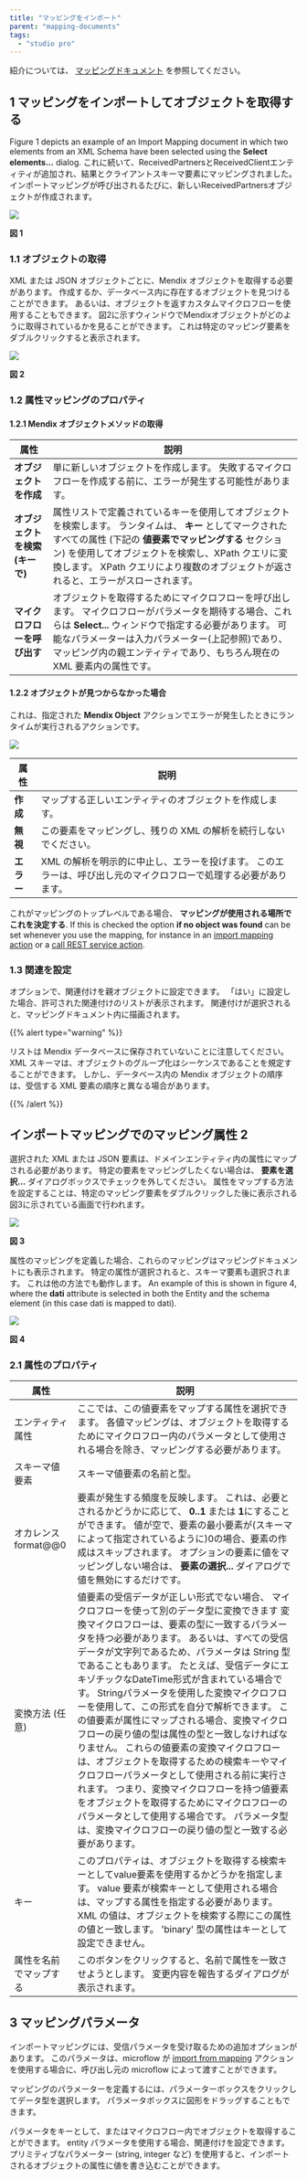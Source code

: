 ```yaml
---
title: "マッピングをインポート"
parent: "mapping-documents"
tags:
  - "studio pro"
---
```


紹介については、 [マッピングドキュメント](mapping-documents) を参照してください。

## 1 マッピングをインポートしてオブジェクトを取得する

Figure 1 depicts an example of an Import Mapping document in which two elements from an XML Schema have been selected using the **Select elements...** dialog. これに続いて、ReceivedPartnersとReceivedClientエンティティが追加され、結果とクライアントスキーマ要素にマッピングされました。 インポートマッピングが呼び出されるたびに、新しいReceivedPartnersオブジェクトが作成されます。

![](attachments/import-mappings/16843942.png)

**図 1**

### 1.1 オブジェクトの取得

XML または JSON オブジェクトごとに、Mendix オブジェクトを取得する必要があります。 作成するか、データベース内に存在するオブジェクトを見つけることができます。 あるいは、オブジェクトを返すカスタムマイクロフローを使用することもできます。 図2に示すウィンドウでMendixオブジェクトがどのように取得されているかを見ることができます。 これは特定のマッピング要素をダブルクリックすると表示されます。

![](attachments/import-mappings/16843943.png)

**図 2**

### 1.2 属性マッピングのプロパティ

#### 1.2.1 Mendix オブジェクトメソッドの取得

| 属性                  | 説明                                                                                                                                                                     |
| ------------------- | ---------------------------------------------------------------------------------------------------------------------------------------------------------------------- |
| **オブジェクトを作成**       | 単に新しいオブジェクトを作成します。 失敗するマイクロフローを作成する前に、エラーが発生する可能性があります。                                                                                                                |
| **オブジェクトを検索 (キーで)** | 属性リストで定義されているキーを使用してオブジェクトを検索します。 ランタイムは、 **キー** としてマークされたすべての属性 (下記の **値要素でマッピングする** セクション) を使用してオブジェクトを検索し、XPath クエリに変換します。 XPath クエリにより複数のオブジェクトが返されると、エラーがスローされます。 |
| **マイクロフローを呼び出す**    | オブジェクトを取得するためにマイクロフローを呼び出します。 マイクロフローがパラメータを期待する場合、これらは **Select...** ウィンドウで指定する必要があります。 可能なパラメーターは入力パラメーター(上記参照)であり、マッピング内の親エンティティであり、もちろん現在の XML 要素内の属性です。           |

#### 1.2.2 オブジェクトが見つからなかった場合

これは、指定された **Mendix Object** アクションでエラーが発生したときにランタイムが実行されるアクションです。

![](attachments/import-mappings/no-object-found.png)

| 属性      | 説明                                                          |
| ------- | ----------------------------------------------------------- |
| **作成**  | マップする正しいエンティティのオブジェクトを作成します。                                |
| **無視**  | この要素をマッピングし、残りの XML の解析を続行しないでください。                         |
| **エラー** | XML の解析を明示的に中止し、エラーを投げます。 このエラーは、呼び出し元のマイクロフローで処理する必要があります。 |

これがマッピングのトップレベルである場合、 **マッピングが使用される場所でこれを決定する**. If this is checked the option **if no object was found** can be set whenever you use the mapping, for instance in an [import mapping action](import-mapping-action) or a [call REST service action](call-rest-action).

### 1.3 関連を設定

オプションで、関連付けを親オブジェクトに設定できます。 「はい」に設定した場合、許可された関連付けのリストが表示されます。 関連付けが選択されると、マッピングドキュメント内に描画されます。

{{% alert type="warning" %}}

リストは Mendix データベースに保存されていないことに注意してください。 XML スキーマは、オブジェクトのグループ化はシーケンスであることを規定することができます。 しかし、データベース内の Mendix オブジェクトの順序は、受信する XML 要素の順序と異なる場合があります。

{{% /alert %}}

## インポートマッピングでのマッピング属性 2

選択された XML または JSON 要素は、ドメインエンティティ内の属性にマップされる必要があります。 特定の要素をマッピングしたくない場合は、 **要素を選択...** ダイアログボックスでチェックを外してください。 属性をマップする方法を設定することは、特定のマッピング要素をダブルクリックした後に表示される図3に示されている画面で行われます。

![](attachments/import-mappings/16843943.png)

**図 3**

属性のマッピングを定義した場合、これらのマッピングはマッピングドキュメントにも表示されます。 特定の属性が選択されると、スキーマ要素も選択されます。 これは他の方法でも動作します。 An example of this is shown in figure 4, where the **dati** attribute is selected in both the Entity and the schema element (in this case dati is mapped to dati).

![](attachments/import-mappings/16843944.png)

**図 4**

### 2.1 属性のプロパティ

| 属性             | 説明                                                                                                                                                                                                                                                                                                                                                                                                                                                       |
| -------------- | -------------------------------------------------------------------------------------------------------------------------------------------------------------------------------------------------------------------------------------------------------------------------------------------------------------------------------------------------------------------------------------------------------------------------------------------------------- |
| エンティティ属性       | ここでは、この値要素をマップする属性を選択できます。 各値マッピングは、オブジェクトを取得するためにマイクロフロー内のパラメータとして使用される場合を除き、マッピングする必要があります。                                                                                                                                                                                                                                                                                                                                                            |
| スキーマ値要素        | スキーマ値要素の名前と型。                                                                                                                                                                                                                                                                                                                                                                                                                                            |
| オカレンスformat@@0 | 要素が発生する頻度を反映します。 これは、必要とされるかどうかに応じて、 **0..1** または **1**にすることができます。 値が空で、要素の最小要素が(スキーマによって指定されているように)0の場合、要素の作成はスキップされます。 オプションの要素に値をマッピングしない場合は、 **要素の選択...** ダイアログで値を無効にするだけです。                                                                                                                                                                                                                                                                         |
| 変換方法 (任意)      | 値要素の受信データが正しい形式でない場合、 マイクロフローを使って別のデータ型に変換できます 変換マイクロフローは、要素の型に一致するパラメータを持つ必要があります。 あるいは、すべての受信データが文字列であるため、パラメータは String 型であることもあります。 たとえば、受信データにエキゾチックなDateTime形式が含まれている場合です。 Stringパラメータを使用した変換マイクロフローを使用して、この形式を自分で解析できます。 この値要素が属性にマップされる場合、変換マイクロフローの戻り値の型は属性の型と一致しなければなりません。 これらの値要素の変換マイクロフローは、オブジェクトを取得するための検索キーやマイクロフローパラメータとして使用される前に実行されます。 つまり、変換マイクロフローを持つ値要素をオブジェクトを取得するためにマイクロフローのパラメータとして使用する場合です。 パラメータ型は、変換マイクロフローの戻り値の型と一致する必要があります。 |
| キー             | このプロパティは、オブジェクトを取得する検索キーとしてvalue要素を使用するかどうかを指定します。 value 要素が検索キーとして使用される場合は、マップする属性を指定する必要があります。 XML の値は、オブジェクトを検索する際にこの属性の値と一致します。 'binary' 型の属性はキーとして設定できません。                                                                                                                                                                                                                                                                                          |
| 属性を名前でマップする    | このボタンをクリックすると、名前で属性を一致させようとします。 変更内容を報告するダイアログが表示されます。                                                                                                                                                                                                                                                                                                                                                                                                   |

## 3 マッピングパラメータ

インポートマッピングには、受信パラメータを受け取るための追加オプションがあります。 このパラメータは、microflow が [import from mapping](import-mapping-action) アクションを使用する場合に、呼び出し元の microflow によって渡すことができます。

マッピングのパラメーターを定義するには、パラメーターボックスをクリックしてデータ型を選択します。 パラメータボックスに図形をドラッグすることもできます。

パラメータをキーとして、またはマイクロフロー内でオブジェクトを取得することができます。 entity パラメータを使用する場合、関連付けを設定できます。 プリミティブなパラメーター (string, integer など) を使用すると、インポートされるオブジェクトの属性に値を書き込むことができます。
